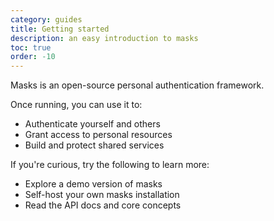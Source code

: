 ```yaml
---
category: guides
title: Getting started
description: an easy introduction to masks
toc: true
order: -10
---
```


Masks is an open-source personal authentication framework.

Once running, you can use it to:

- Authenticate yourself and others
- Grant access to personal resources
- Build and protect shared services

If you're curious, try the following to learn more:

- Explore a demo version of masks
- Self-host your own masks installation
- Read the API docs and core concepts
